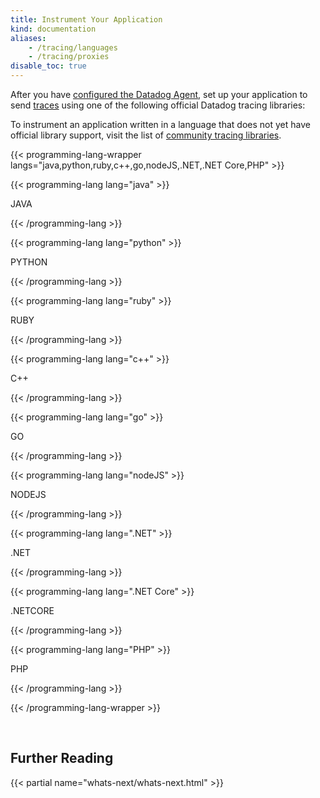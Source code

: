 ```yaml
---
title: Instrument Your Application
kind: documentation
aliases:
    - /tracing/languages
    - /tracing/proxies
disable_toc: true
---
```


After you have [configured the Datadog Agent][1], set up your application to send [traces][2] using one of the following official Datadog tracing libraries:


To instrument an application written in a language that does not yet have official library support, visit the list of [community tracing libraries][3].

{{< programming-lang-wrapper langs="java,python,ruby,c++,go,nodeJS,.NET,.NET Core,PHP" >}}

{{< programming-lang lang="java" >}}

JAVA

{{< /programming-lang >}}

{{< programming-lang lang="python" >}}

PYTHON

{{< /programming-lang >}}

{{< programming-lang lang="ruby" >}}

RUBY


{{< /programming-lang >}}

{{< programming-lang lang="c++" >}}

C++

{{< /programming-lang >}}


{{< programming-lang lang="go" >}}

GO

{{< /programming-lang >}}

{{< programming-lang lang="nodeJS" >}}

NODEJS

{{< /programming-lang >}}

{{< programming-lang lang=".NET" >}}

.NET


{{< /programming-lang >}}

{{< programming-lang lang=".NET Core" >}}

.NETCORE

{{< /programming-lang >}}

{{< programming-lang lang="PHP" >}}

PHP

{{< /programming-lang >}}

{{< /programming-lang-wrapper >}}

<br>

## Further Reading

{{< partial name="whats-next/whats-next.html" >}}

[1]: /tracing/send_traces/
[2]: /tracing/visualization/#trace
[3]: /developers/libraries/#apm-tracing-client-libraries
